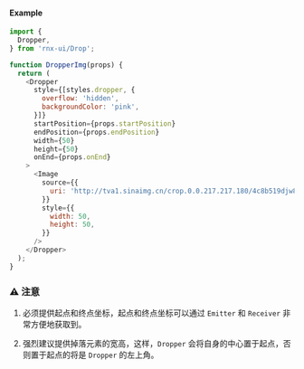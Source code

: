 #### Example

```JavaScript
import {
  Dropper,
} from 'rnx-ui/Drop';

function DropperImg(props) {
  return (
    <Dropper
      style={[styles.dropper, {
        overflow: 'hidden',
        backgroundColor: 'pink',
      }]}
      startPosition={props.startPosition}
      endPosition={props.endPosition}
      width={50}
      height={50}
      onEnd={props.onEnd}
    >
      <Image
        source={{
          uri: 'http://tva1.sinaimg.cn/crop.0.0.217.217.180/4c8b519djw8fa45br0vpxj2062062q33.jpg',
        }}
        style={{
          width: 50,
          height: 50,
        }}
      />
    </Dropper>
  );
}
```

### ⚠️ 注意

1. 必须提供起点和终点坐标，起点和终点坐标可以通过 `Emitter` 和 `Receiver` 非常方便地获取到。

2. 强烈建议提供掉落元素的宽高，这样，`Dropper` 会将自身的中心置于起点，否则置于起点的将是 `Dropper` 的左上角。